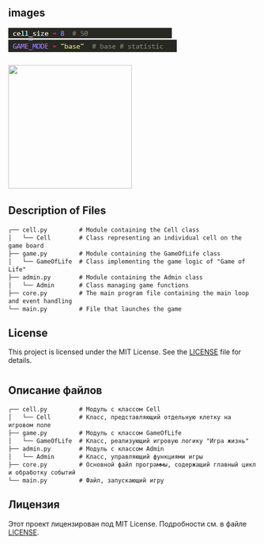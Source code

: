 ## images
![](example/cell_size.png)
![](example/game_mode.png)
###
<img src="example/exampl#e_1.gif" alt="" width="250" height="250">

## Description of Files

```
┌── cell.py         # Module containing the Cell class
│   └── Cell        # Class representing an individual cell on the game board
├── game.py         # Module containing the GameOfLife class
│   └── GameOfLife  # Class implementing the game logic of "Game of Life"
├── admin.py        # Module containing the Admin class
│   └── Admin       # Class managing game functions
├── core.py         # The main program file containing the main loop and event handling
└── main.py         # File that launches the game
```

## License

This project is licensed under the MIT License. See the [LICENSE](LICENSE) file for details.

#

## Описание файлов

```
┌── cell.py         # Модуль с классом Cell
│   └── Cell        # Класс, представляющий отдельную клетку на игровом поле
├── game.py         # Модуль с классом GameOfLife
│   └── GameOfLife  # Класс, реализующий игровую логику "Игра жизнь"
├── admin.py        # Модуль с классом Admin
│   └── Admin       # Класс, управляющий функциями игры
├── core.py         # Основной файл программы, содержащий главный цикл и обработку событий
└── main.py         # Файл, запускающий игру
```

## Лицензия

Этот проект лицензирован под MIT License. Подробности см. в файле [LICENSE](LICENSE).
